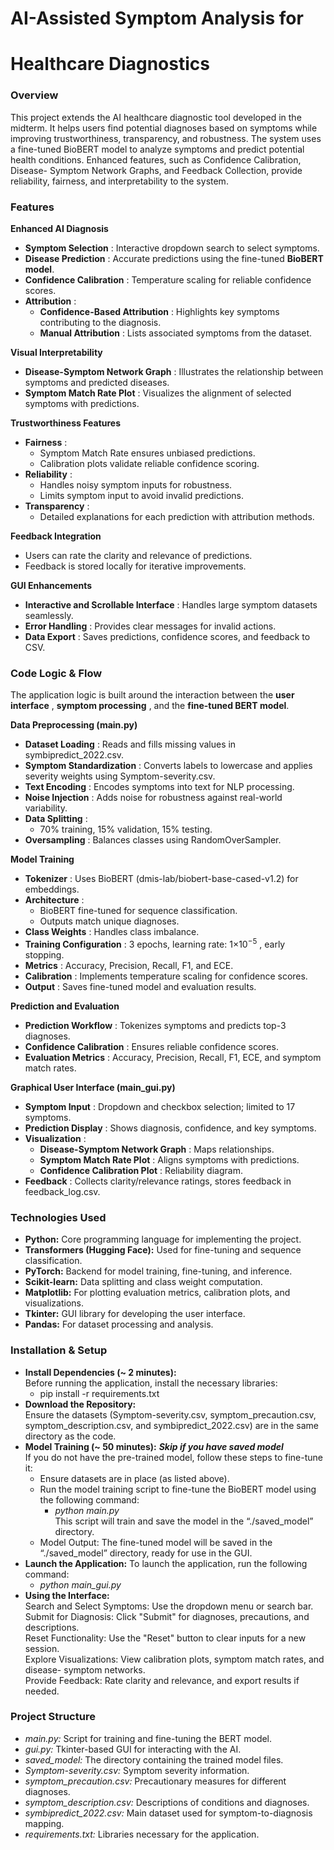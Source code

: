 # AI-Assisted Symptom Analysis for

# Healthcare Diagnostics

### Overview

This project extends the AI healthcare diagnostic tool developed in the midterm. It helps users
find potential diagnoses based on symptoms while improving trustworthiness, transparency,
and robustness. The system uses a fine-tuned BioBERT model to analyze symptoms and predict
potential health conditions. Enhanced features, such as Confidence Calibration, Disease-
Symptom Network Graphs, and Feedback Collection, provide reliability, fairness, and
interpretability to the system.

### Features

**Enhanced AI Diagnosis**

- **Symptom Selection** : Interactive dropdown search to select symptoms.
- **Disease Prediction** : Accurate predictions using the fine-tuned **BioBERT model**.
- **Confidence Calibration** : Temperature scaling for reliable confidence scores.
- **Attribution** :
    - **Confidence-Based Attribution** : Highlights key symptoms contributing to the
       diagnosis.
    - **Manual Attribution** : Lists associated symptoms from the dataset.

**Visual Interpretability**

- **Disease-Symptom Network Graph** : Illustrates the relationship between symptoms
    and predicted diseases.
- **Symptom Match Rate Plot** : Visualizes the alignment of selected symptoms with
    predictions.

**Trustworthiness Features**

- **Fairness** :
    - Symptom Match Rate ensures unbiased predictions.
    - Calibration plots validate reliable confidence scoring.
- **Reliability** :
    - Handles noisy symptom inputs for robustness.
    - Limits symptom input to avoid invalid predictions.
- **Transparency** :
    - Detailed explanations for each prediction with attribution methods.

**Feedback Integration**

- Users can rate the clarity and relevance of predictions.
- Feedback is stored locally for iterative improvements.


**GUI Enhancements**

- **Interactive and Scrollable Interface** : Handles large symptom datasets seamlessly.
- **Error Handling** : Provides clear messages for invalid actions.
- **Data Export** : Saves predictions, confidence scores, and feedback to CSV.

### Code Logic & Flow

The application logic is built around the interaction between the **user interface** , **symptom
processing** , and the **fine-tuned BERT model**.

**Data Preprocessing (main.py)**

- **Dataset Loading** : Reads and fills missing values in symbipredict_2022.csv.
- **Symptom Standardization** : Converts labels to lowercase and applies severity weights
    using Symptom-severity.csv.
- **Text Encoding** : Encodes symptoms into text for NLP processing.
- **Noise Injection** : Adds noise for robustness against real-world variability.
- **Data Splitting** :
    - 70% training, 15% validation, 15% testing.
- **Oversampling** : Balances classes using RandomOverSampler.

**Model Training**

- **Tokenizer** : Uses BioBERT (dmis-lab/biobert-base-cased-v1.2) for embeddings.
- **Architecture** :
    - BioBERT fine-tuned for sequence classification.
    - Outputs match unique diagnoses.
- **Class Weights** : Handles class imbalance.
- **Training Configuration** : 3 epochs, learning rate: 1×10<sup>−5</sup> , early stopping.
- **Metrics** : Accuracy, Precision, Recall, F1, and ECE.
- **Calibration** : Implements temperature scaling for confidence scores.
- **Output** : Saves fine-tuned model and evaluation results.

**Prediction and Evaluation**

- **Prediction Workflow** : Tokenizes symptoms and predicts top-3 diagnoses.
- **Confidence Calibration** : Ensures reliable confidence scores.
- **Evaluation Metrics** : Accuracy, Precision, Recall, F1, ECE, and symptom match rates.

**Graphical User Interface (main_gui.py)**

- **Symptom Input** : Dropdown and checkbox selection; limited to 17 symptoms.
- **Prediction Display** : Shows diagnosis, confidence, and key symptoms.
- **Visualization** :
    - **Disease-Symptom Network Graph** : Maps relationships.
    - **Symptom Match Rate Plot** : Aligns symptoms with predictions.
    - **Confidence Calibration Plot** : Reliability diagram.
- **Feedback** : Collects clarity/relevance ratings, stores feedback in feedback_log.csv.


### Technologies Used

- **Python:** Core programming language for implementing the project.
- **Transformers (Hugging Face):** Used for fine-tuning and sequence classification.
- **PyTorch:** Backend for model training, fine-tuning, and inference.
- **Scikit-learn:** Data splitting and class weight computation.
- **Matplotlib:** For plotting evaluation metrics, calibration plots, and visualizations.
- **Tkinter:** GUI library for developing the user interface.
- **Pandas:** For dataset processing and analysis.

### Installation & Setup

- **Install Dependencies (~ 2 minutes):**\
    Before running the application, install the necessary libraries:
  - pip install -r requirements.txt
- **Download the Repository:**\
    Ensure the datasets (Symptom-severity.csv, symptom_precaution.csv,
    symptom_description.csv, and symbipredict_2022.csv) are in the same directory as the
    code.
- **Model Training (~ 50 minutes):** **_Skip if you have saved model_**\
If you do not have the pre-trained model, follow these steps to fine-tune it:
  - Ensure datasets are in place (as listed above).
  - Run the model training script to fine-tune the BioBERT model using the following command:
    - _python main.py_\
    This script will train and save the model in the “./saved_model” directory.
  - Model Output: The fine-tuned model will be saved in the “./saved_model”
          directory, ready for use in the GUI.
- **Launch the Application:**
    To launch the application, run the following command:
  - _python main_gui.py_
- **Using the Interface:**\
    Search and Select Symptoms: Use the dropdown menu or search bar.\
    Submit for Diagnosis: Click "Submit" for diagnoses, precautions, and descriptions.\
    Reset Functionality: Use the "Reset" button to clear inputs for a new session.\
    Explore Visualizations: View calibration plots, symptom match rates, and disease-
    symptom networks.\
    Provide Feedback: Rate clarity and relevance, and export results if needed.

### Project Structure

- _main.py:_ Script for training and fine-tuning the BERT model.
- _gui.py:_ Tkinter-based GUI for interacting with the AI.
- _saved_model:_ The directory containing the trained model files.
- _Symptom-severity.csv:_ Symptom severity information.
- _symptom_precaution.csv:_ Precautionary measures for different diagnoses.
- _symptom_description.csv:_ Descriptions of conditions and diagnoses.
- _symbipredict_2022.csv:_ Main dataset used for symptom-to-diagnosis mapping.
- _requirements.txt:_ Libraries necessary for the application.
